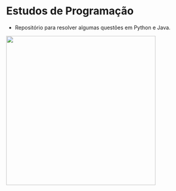 # Estudos de Programação 
- Repositório para resolver algumas questões em Python e Java.




 <a href="url"><img src="
https://i.ytimg.com/vi/vq2jYFZVMDA/maxresdefault.jpg" height="400" width="400" ></a>

